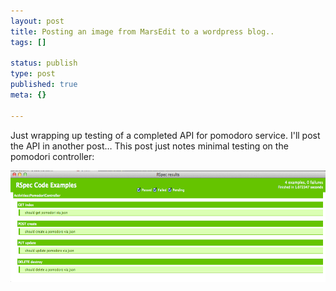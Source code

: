 ```yaml
--- 
layout: post
title: Posting an image from MarsEdit to a wordpress blog..
tags: []

status: publish
type: post
published: true
meta: {}

---
```

Just wrapping up testing of a completed API for pomodoro service.  I'll post the API in another post… This post just notes minimal testing on the pomodori controller:

<img src="/blimages/cucumber-green.png" alt="got to green" border="0" width="600" height="178" />
